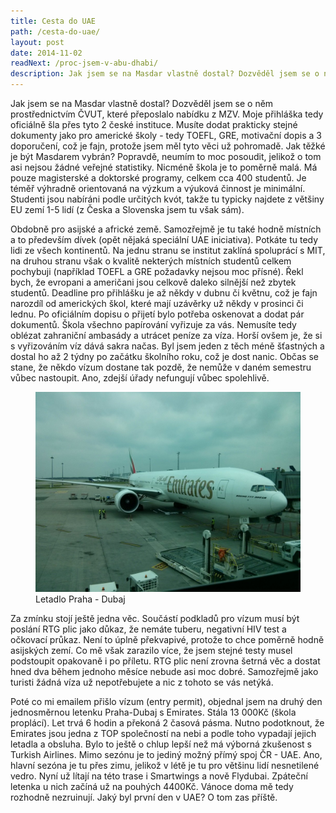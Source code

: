 ```yaml
---
title: Cesta do UAE
path: /cesta-do-uae/
layout: post
date: 2014-11-02
readNext: /proc-jsem-v-abu-dhabi/
description: Jak jsem se na Masdar vlastně dostal? Dozvěděl jsem se o něm prostřednictvím ČVUT, které přeposlalo nabídku z MZV. Moje přihláška tedy oficiálně šla přes tyto 2 české instituce. Musíte dodat prakticky stejné dokumenty jako pro americké školy - tedy TOEFL, GRE, motivační dopis a 3 doporučení, což je fajn, protože jsem měl tyto věci už pohromadě.
---
```


Jak jsem se na Masdar vlastně dostal? Dozvěděl jsem se o něm prostřednictvím ČVUT, které přeposlalo nabídku z MZV. Moje přihláška tedy oficiálně šla přes tyto 2 české instituce. Musíte dodat prakticky stejné dokumenty jako pro americké školy - tedy TOEFL, GRE, motivační dopis a 3 doporučení, což je fajn, protože jsem měl tyto věci už pohromadě. Jak těžké je být Masdarem vybrán? Popravdě, neumím to moc posoudit, jelikož o tom asi nejsou žádné veřejné statistiky. Nicméně škola je to poměrně malá. Má pouze magisterské a doktorské programy, celkem cca 400 studentů. Je téměř výhradně orientovaná na výzkum a výuková činnost je minimální. Studenti jsou nabíráni podle určitých kvót, takže tu typicky najdete z většiny EU zemí 1-5 lidí (z Česka a Slovenska jsem tu však sám).

Obdobně pro asijské a africké země. Samozřejmě je tu také hodně místních a to především dívek (opět nějaká speciální UAE iniciativa). Potkáte tu tedy lidi ze všech kontinentů. Na jednu stranu se institut zaklíná spoluprácí s MIT, na druhou stranu však o kvalitě nekterých místních studentů celkem pochybuji (například TOEFL a GRE požadavky nejsou moc přísné). Řekl bych, že evropani a američani jsou celkově daleko silnější než zbytek studentů. Deadline pro přihlášku je až někdy v dubnu či květnu, což je fajn narozdíl od amerických škol, které mají uzávěrky už někdy v prosinci či lednu. Po oficiálním dopisu o přijetí bylo potřeba oskenovat a dodat pár dokumentů. Škola všechno papírování vyřizuje za vás. Nemusíte tedy oblézat zahraniční ambasády a utrácet peníze za víza. Horší ovšem je, že si s vyřizováním víz dává sakra načas. Byl jsem jeden z těch méně šťastných a dostal ho až 2 týdny po začátku školního roku, což je dost nanic. Občas se stane, že někdo vízum dostane tak pozdě, že nemůže v daném semestru vůbec nastoupit. Ano, zdejší úřady nefungují vůbec spolehlivě.

<figure class="floatLeft">
  <a href="emirates_orig.jpg">
    <img src="emirates.jpg" style="height: 320px" alt=" Masdar City v noci">
  </a>
  <figcaption>Letadlo Praha - Dubaj</figcaption>
</figure>

Za zmínku stojí ještě jedna věc. Součástí podkladů pro vízum musí být poslání RTG plic jako důkaz, že nemáte tuberu, negativní HIV test a očkovací průkaz. Není to úplně překvapivé, protože to chce poměrně hodně asijských zemí. Co mě však zarazilo více, že jsem stejné testy musel podstoupit opakovaně i po příletu. RTG plic není zrovna šetrná věc a dostat hned dva během jednoho měsíce nebude asi moc dobré. Samozřejmě jako turisti žádná víza už nepotřebujete a nic z tohoto se vás netýká.

Poté co mi emailem přišlo vízum (entry permit), objednal jsem na druhý den jednosměrnou letenku Praha-Dubaj s Emirates. Stála 13 000Kč (škola proplácí). Let trvá 6 hodin a překoná 2 časová pásma. Nutno podotknout, že Emirates jsou jedna z TOP společností na nebi a podle toho vypadají jejich letadla a obsluha. Bylo to ještě o chlup lepší než má výborná zkušenost s Turkish Airlines. Mimo sezónu je to jediný možný přímý spoj ČR - UAE. Ano, hlavní sezóna je tu přes zimu, jelikož v létě je tu pro většinu lidí nesnetilené vedro. Nyní už lítají na této trase i Smartwings a nově Flydubai. Zpáteční letenka u nich začíná už na pouhých 4400Kč. Vánoce doma mě tedy rozhodně nezruinují. Jaký byl první den v UAE? O tom zas příště.